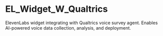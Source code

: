 # EL_Widget_W_Qualtrics
ElevenLabs widget integrating with Qualtrics voice survey agent. Enables AI-powered voice data collection, analysis, and deployment.

